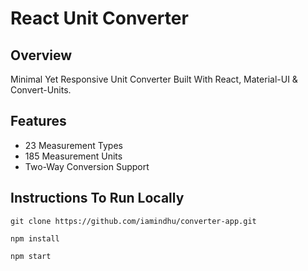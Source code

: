# React Unit Converter

## Overview

Minimal Yet Responsive Unit Converter Built With React, Material-UI & Convert-Units.

## Features

- 23 Measurement Types 
- 185 Measurement Units
- Two-Way Conversion Support

## Instructions To Run Locally

```
git clone https://github.com/iamindhu/converter-app.git

npm install

npm start
```
